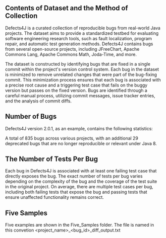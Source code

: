 ## Contents of Dataset and the Method of Collection
Defects4J is a curated collection of reproducible bugs from real-world Java projects. The dataset aims to provide a standardized testbed for evaluating software engineering research tools, such as fault localization, program repair, and automatic test generation methods. Defects4J contains bugs from several open-source projects, including JFreeChart, Apache Commons Lang, Apache Commons Math, Joda-Time, and more.

The dataset is constructed by identifying bugs that are fixed in a single commit within the project's version control system. Each bug in the dataset is minimized to remove unrelated changes that were part of the bug-fixing commit. This minimization process ensures that each bug is associated with a precise root cause and a triggering test case that fails on the buggy version but passes on the fixed version. Bugs are identified through a careful manual process, utilizing commit messages, issue tracker entries, and the analysis of commit diffs.

## Number of Bugs
Defects4J version 2.0.1, as an example, contains the following statistics:

A total of 835 bugs across various projects, with an additional 29 deprecated bugs that are no longer reproducible or relevant under Java 8.


## The Number of Tests Per Bug
Each bug in Defects4J is associated with at least one failing test case that directly exposes the bug. The exact number of tests per bug varies depending on the complexity of the bug and the coverage of the test suite in the original project. On average, there are multiple test cases per bug, including both failing tests that expose the bug and passing tests that ensure unaffected functionality remains correct.

## Five Samples
Five examples are shown in the Five_Samples folder. The file is named in this convetion <project_name>_<bug_id>_diff_output.txt
